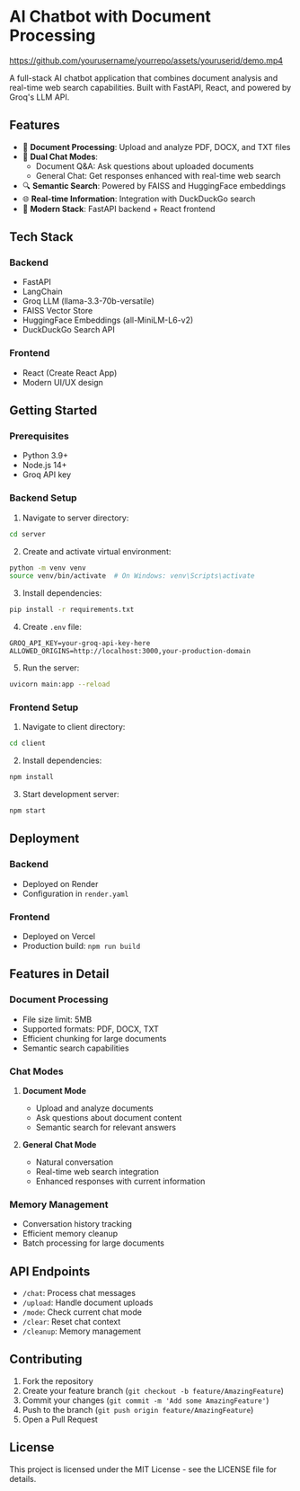 # AI Chatbot with Document Processing

https://github.com/yourusername/yourrepo/assets/youruserid/demo.mp4

A full-stack AI chatbot application that combines document analysis and real-time web search capabilities. Built with FastAPI, React, and powered by Groq's LLM API.

## Features

- 📄 **Document Processing**: Upload and analyze PDF, DOCX, and TXT files
- 💬 **Dual Chat Modes**:
  - Document Q&A: Ask questions about uploaded documents
  - General Chat: Get responses enhanced with real-time web search
- 🔍 **Semantic Search**: Powered by FAISS and HuggingFace embeddings
- 🌐 **Real-time Information**: Integration with DuckDuckGo search
- 🚀 **Modern Stack**: FastAPI backend + React frontend

## Tech Stack

### Backend

- FastAPI
- LangChain
- Groq LLM (llama-3.3-70b-versatile)
- FAISS Vector Store
- HuggingFace Embeddings (all-MiniLM-L6-v2)
- DuckDuckGo Search API

### Frontend

- React (Create React App)
- Modern UI/UX design

## Getting Started

### Prerequisites

- Python 3.9+
- Node.js 14+
- Groq API key

### Backend Setup

1. Navigate to server directory:

```bash
cd server
```

2. Create and activate virtual environment:

```bash
python -m venv venv
source venv/bin/activate  # On Windows: venv\Scripts\activate
```

3. Install dependencies:

```bash
pip install -r requirements.txt
```

4. Create `.env` file:

```
GROQ_API_KEY=your-groq-api-key-here
ALLOWED_ORIGINS=http://localhost:3000,your-production-domain
```

5. Run the server:

```bash
uvicorn main:app --reload
```

### Frontend Setup

1. Navigate to client directory:

```bash
cd client
```

2. Install dependencies:

```bash
npm install
```

3. Start development server:

```bash
npm start
```

## Deployment

### Backend

- Deployed on Render
- Configuration in `render.yaml`

### Frontend

- Deployed on Vercel
- Production build: `npm run build`

## Features in Detail

### Document Processing

- File size limit: 5MB
- Supported formats: PDF, DOCX, TXT
- Efficient chunking for large documents
- Semantic search capabilities

### Chat Modes

1. **Document Mode**

   - Upload and analyze documents
   - Ask questions about document content
   - Semantic search for relevant answers

2. **General Chat Mode**
   - Natural conversation
   - Real-time web search integration
   - Enhanced responses with current information

### Memory Management

- Conversation history tracking
- Efficient memory cleanup
- Batch processing for large documents

## API Endpoints

- `/chat`: Process chat messages
- `/upload`: Handle document uploads
- `/mode`: Check current chat mode
- `/clear`: Reset chat context
- `/cleanup`: Memory management

## Contributing

1. Fork the repository
2. Create your feature branch (`git checkout -b feature/AmazingFeature`)
3. Commit your changes (`git commit -m 'Add some AmazingFeature'`)
4. Push to the branch (`git push origin feature/AmazingFeature`)
5. Open a Pull Request

## License

This project is licensed under the MIT License - see the LICENSE file for details.

